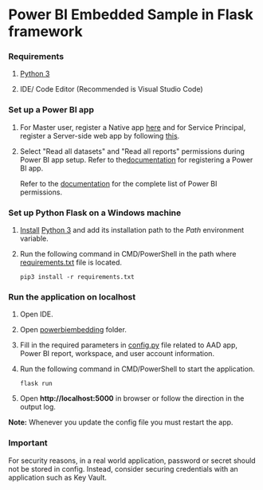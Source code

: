 # Power BI Embedded Sample in Flask framework


### Requirements

1. [Python 3](https://www.python.org/downloads/)

2. IDE/ Code Editor (Recommended is Visual Studio Code)


### Set up a Power BI app

1. For Master user, register a Native app [here](https://aka.ms/embedsetup/AppOwnsData) and for Service Principal, register a Server-side web app by following [this](https://aka.ms/EmbedServicePrincipal).

2. Select "Read all datasets" and "Read all reports" permissions during Power BI app setup. Refer to the[documentation](https://aka.ms/RegisterPowerBIApp) for registering a Power BI app. 

   Refer to the [documentation](https://aka.ms/PowerBIPermissions) for the complete list of Power BI permissions.


### Set up Python Flask on a Windows machine

1. [Install](https://docs.python.org/3/using/index.html) [Python 3](https://www.python.org/downloads/) and add its installation path to the *Path* environment variable.

2. Run the following command in CMD/PowerShell in the path where [requirements.txt](App%20Owns%20Data/requirements.txt) file is located.<br>

   `pip3 install -r requirements.txt`


### Run the application on localhost

1. Open IDE.

2. Open [powerbiembedding](App%20Owns%20Data/powerbiembedding) folder.

3. Fill in the required parameters in [config.py](App%20Owns%20Data/powerbiembedding/config.py) file related to AAD app, Power BI report, workspace, and user account information.

4. Run the following command in CMD/PowerShell to start the application.<br>

   `flask run`


5. Open **http://localhost:5000** in browser or follow the direction in the output log.

**Note:** Whenever you update the config file you must restart the app.


### Important

For security reasons, in a real world application, password or secret should not be stored in config. Instead, consider securing credentials with an application such as Key Vault.
